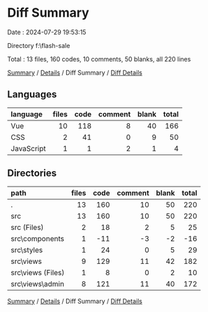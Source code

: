 # Diff Summary

Date : 2024-07-29 19:53:15

Directory f:\\flash-sale

Total : 13 files,  160 codes, 10 comments, 50 blanks, all 220 lines

[Summary](results.md) / [Details](details.md) / Diff Summary / [Diff Details](diff-details.md)

## Languages
| language | files | code | comment | blank | total |
| :--- | ---: | ---: | ---: | ---: | ---: |
| Vue | 10 | 118 | 8 | 40 | 166 |
| CSS | 2 | 41 | 0 | 9 | 50 |
| JavaScript | 1 | 1 | 2 | 1 | 4 |

## Directories
| path | files | code | comment | blank | total |
| :--- | ---: | ---: | ---: | ---: | ---: |
| . | 13 | 160 | 10 | 50 | 220 |
| src | 13 | 160 | 10 | 50 | 220 |
| src (Files) | 2 | 18 | 2 | 5 | 25 |
| src\\components | 1 | -11 | -3 | -2 | -16 |
| src\\styles | 1 | 24 | 0 | 5 | 29 |
| src\\views | 9 | 129 | 11 | 42 | 182 |
| src\\views (Files) | 1 | 8 | 0 | 2 | 10 |
| src\\views\\admin | 8 | 121 | 11 | 40 | 172 |

[Summary](results.md) / [Details](details.md) / Diff Summary / [Diff Details](diff-details.md)